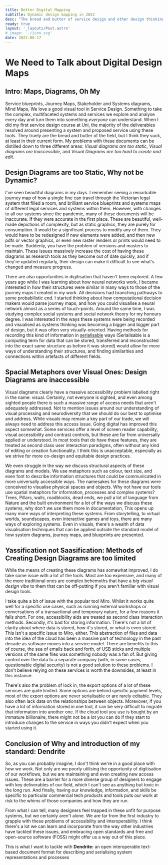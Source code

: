 ```yaml
---
title: Better Digital Mapping
subtitle: Dynamic design mapping in 2022
desc: "The bread and butter of service design and other design thinking exercises is mapping systems of one form or another, but there hasn't been a digital tool for these quick mapping exercises that can match the speed and utility of post-its and butchers paper, I'm looking at ways to do this better"
ready: true
layout: '_layouts/Post.astro'
# image: './icon.svg'
date: 2022-08-17
---
```


# We Need to Talk about Digital Design Maps

## Intro: Maps, Diagrams, Oh My

Service blueprints, Journey Maps, Stakeholder and Systems diagrams, Mind Maps, We love a good visual tool in Service Design. Something to take the complex, multifaceted systems and services we explore and analyse every day and turn them into something *everyone* can understand. When I did my first service design course at Uni, the majority of the deliverables resolved around presenting a system and proposed service using these tools. They truely are the bread and butter of the field, but I think they suck, at least in their current form. My problems with these documents can be distilled down to three different areas: *Visual diagrams are too static*, *Visual diagrams are Inaccessible*, and *Visual Diagrams are too hard to create and edit*.

## Design Diagrams are too Static, Why not be Dynamic?

I've seen beautiful diagrams in my days. I remember seeing a remarkable journey map of how a single fine can travel through the Victorian legal system that filled a room, and brilliant service blueprints and systems maps of different legal services and systems within them. However, with changes to all our systems since the pandemic, many of these documents will be inaccurate. If they were accurate in the first place. These are beautiful, well-made depictions of complexity, but as static graphics, they are purely for consumption. It would be a significant process to modify any of them. They would have to be redesigned if new elements were added, and then new pdfs or vector graphics, or even new raster renders or prints would need to be made. Suddenly, you have the problem of versions and masters to maintain. These issues massively increase the cost of having these diagrams as research tools as they become out of date quickly, and if they're updated regularly, their design can make it difficult to see what's changed and measure progress.

There are also opportunities in digitisation that haven't been explored. A few years ago while I was learning about how neural networks work, I became interested in how their structures were similar in many ways to those of the journey maps I created in my work. All decisions had branching pathways to some probabilistic end. I started thinking about how computational decision makers would parse journey maps, and how you could visualise a neural network almost as a series of touch-points. Around the same time, I was studying complex social systems and social network theory for my honours degree. I was interested in the ways these systems were being recorded and visualised as systems thinking was becoming a bigger and bigger part of design, but it was often very visually-oriented. Having methods for recording this kind of information in [serialisable](https://en.wikipedia.org/wiki/Serialization) ways (Serialisable is a computing term for data that can be stored, transferred and reconstructed into the exact same structure as before it was stored) would allow for more ways of understanding their structures, and finding similarities and connections within artefacts of different fields.

## Spacial Metaphors over Visual Ones: Design Diagrams are inaccessible

Visual diagrams clearly have a massive accessibility problem labelled right in the name: visual. Certainly, not everyone is sighted, and even among sighted people there is such a massive range of access needs that aren't adequately addressed. Not to mention issues around our understanding of visual processing and neurodiversity that we should do our best to optimise and address. While visuals may remain a key part of our trade, we will always need to address this access issue. Going digital has improved this aspect somewhat. Some services offer a level of screen reader capability, visual accessibility and contrast controls, but these are far from universally applied or understood. In most tools that do have these features, they are treated as second class user interaction paradigms, often without any kind of editing or creation functionality. I think this is unacceptable, especially as we strive for more co-design and equitable design practices.

We even struggle in the way we discuss structural aspects of these diagrams and models. We use metaphors such as colour, text size, and even font to describe information structures that could be communicated in more universally accessible ways. The namesakes for these diagrams were conceived to visualise physical spaces and objects. Why not have our tools use spatial metaphors for information, processes and complex systems? Trees, Pillars, walls, roadblocks, dead ends, we pull a lot of language from Nature and the built environment for a lot of the ways we discuss these systems, why don't we use them more in documentation, This opens up many more ways of interpreting these systems. From storytelling, to virtual worlds, soundscapes, even interactive games and toys, there are many ways of exploring systems. Even in visuals, there's a wealth of data visualisation techniques that can be applied outside the standard model of how system diagrams, journey maps, and blueprints are presented.

## Yassification not Saasification: Methods of Creating Design Diagrams are too limited

While the means of creating these diagrams has somewhat improved, I do take some issue with a lot of the tools. Most are too expensive, and many of the more traditional ones are complex behemoths that have a *big visual design vibe* to them that can be off-putting if you aren't familiar with visual design tools. 

I take quite a bit of issue with the popular tool Miro. Whilst it works quite well for a specific use cases, such as running external workshops or conversations of a transactional and temporary nature, for a few reasons it falls short. For one, accessibility aids are treated as second class interaction methods. Secondly, it's bad for storing information. There's not a lot of clarity about where data is stored, how it's stored, or what is even stored. This isn't a specific issue to Miro, either. This abstraction of files and data into the idea of the cloud has been a massive part of technology in the past decade as software moves into a service model. There are benefits to this of course, the sea of emails back and forth, of USB sticks and multiple versions of the same files was something nobody was a fan of. But giving control over the data to a separate company (with, in some cases, questionable digital security) is not a good solution to these problems. I don't believe relying on these services is worth the downsides, at least in this instance.

There's also the problem of lock in, the export options of a lot of these services are quite limited. Some options are behind specific payment levels, most of the export options are never serialisable or are rarely editable. They also often lack data on the relationships between objects. Morevover, if you have a lot of information stored in one tool, it can be very difficult to migrate that information into another one. If the cloud tool you use is bought by an immature billionaire, there might not be a lot you can do if they start to introduce changes to the service in ways you didn't expect when you started using it.

## Conclusion of Why and introduction of my standard: Dendrite

So, as you can probably imagine, I don't think we're in a good place with how we work. Not only are we poorly utilising the opportunity of digitisation of our workflows, but we are maintaining and even creating new access issues. These are a barrier for a more diverse group of designers to engage with key deliverables of our field, which I can't see as anything but toxic in the long run. And finally, having our knowledge, information, and skills be specific to particular commercial tech products and tools puts our work at risk to the whims of those companies and how they are run.

From what I can tell, many designers feel trapped in these unfit for purpose systems, but we certainly aren't alone. We are far from the first industry to grapple with these problems of accessibility and interoperability. I think there's a lot we can learn and incorporate from the way other industries have tackled these issues, and embracing open standards and free and open-source software (FOSS) might offer us a way out of this place.

This is what I want to tackle with **Dendrite:** an open interoperable text-based document format for describing and serialising system representations and processes

<!--
## Dendrite

I don't think this situation is not only poorly utilising the opportunity of digitisation of our workflows, but is dangerous, access issues are a barrier for a more diverse group of designers to engage with key deliverables of our field, and knowledge, information, and skills being exclusive, specific, and proprietary to particular tech products and tools puts our work at risk to the whims of those companies and how they are run.

We need a new way of thinking about how we produce these artefacts, and I'm trying to develop one. A file format for digital design diagrams and maps that is agnostic of the visual (or otherwise) tools that are used to create.

The requirements I set for myself are as follows:

- The format must be able to express the lions share of diagrams used in service design that consist of processes and/or elements of a system
- The format must be text based, you could create an entire diagram in the format solely by typing out the document
- The format must be free to use, be open source, and have a highly permissive license
- The format must not rely on visual language
- The format must be extendable, queryable, Serializable and templatable
-

### Inspiration, Mermaid and the Markdown Renaissance

One of the strange successes in tech of the last 20 years has been markdown, created in 2004 by John Gruber, and the late but amazing Aaron Swartz, markdown was a markup language (I'll explain in a sec) that could create formatted text with decorations, links and images, all from simple characters. If you wanted a certain line to be a heading, you could put a \# before it, you could use asterisks like quote marks to indicate whether something was bold or italic, wanted to create dot points, just precede the dot points with a dash and a space. Markdown text was easily readable and writable as source code, or as the rendered formatted text, and it has become very popular

A lot of communication systems (like discord and slack for instance) use it for formatting for messages (teams kind of does, but also doesn't it's just one of those ambiguous teams things we all try to avoid), Notion and Obsidian use it, and it's quite standard for blogs at this point, and there are dozens and dozens of free and paid ways to read, write, edit, convert, render and do what ever you want with markdown, because it's open, and it's elegant.

Markdown has also inspired other simple, legible text based syntaxes such as Fountain for writing screenplays, and Mermaid, a tool for creating technical diagrams from text. So why shouldn't there be one for design diagrams.

### Decoupling Visuals

### A Social Design World that Embraces Open-Source Software

> _This has been dropped for time and I still don't know how to write it_

## Frequently Asked questions

### But XKCD #927, Why not Extend an Existing Standard?

![Standards](https://imgs.xkcd.com/comics/standards.png "Fortunately, the charging one has been solved now that we've all standardized on mini-USB. Or is it micro-USB? Shit.")

So in many ways I'd argue there isn't a standard/format, at least an open source one, that I'm aware of, If someone wants to inform me of one that meets then I will certainly stand corrected. There are things like UML, which is kind of different, and I think serves a different purpose then what I want to propose, same with the previous mentioned Mermaid (although that is far closer). I do hope to be able to create a format that gets enough popularity to be acknowledged by a lot of the design and information tools people use (even if that's just at a having a plugin level)

### Kumu

### Does Anyone in Design Care?

## Dendrite: The Draft Standard

### Built on KDL Document Language

### System Vs Process

### Nodes

### Decorators

#### Types

### Relationships

### Groups

### Serials

### Manifolds

### Perspectives

## Future Possibilities

### Messaging and Pattern Matching

### Data conscious Design

## What Next, and a Request for Help
-->
